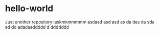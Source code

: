 # hello-world
Just another repository
laskmkmmmmm
asdasd
asd
asd
as
da
das
da
sda
sd
dd
adadasddddd
d
ddddddd
